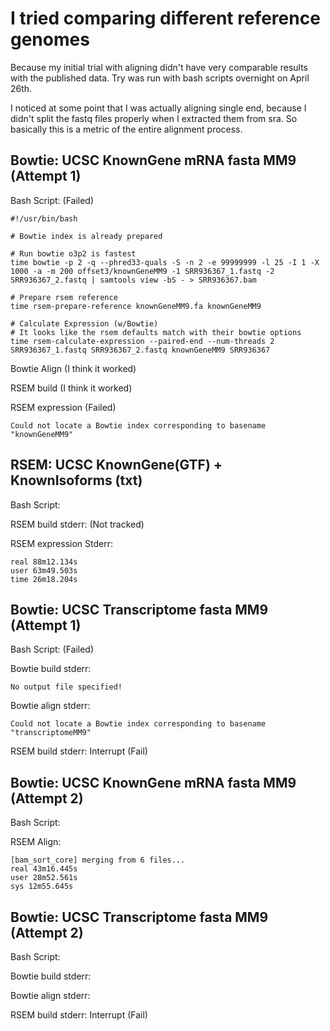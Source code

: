I tried comparing different reference genomes
=============================================

Because my initial trial with aligning didn't have very comparable results
with the published data. Try was run with bash scripts overnight on April
26th.

I noticed at some point that I was actually aligning single end, because
I didn't split the fastq files properly when I extracted them from sra.
So basically this is a metric of the entire alignment process.

Bowtie: UCSC KnownGene mRNA fasta MM9 (Attempt 1)
-------------------------------------------------

Bash Script: (Failed)

    #!/usr/bin/bash

    # Bowtie index is already prepared

    # Run bowtie o3p2 is fastest
    time bowtie -p 2 -q --phred33-quals -S -n 2 -e 99999999 -l 25 -I 1 -X 1000 -a -m 200 offset3/knownGeneMM9 -1 SRR936367_1.fastq -2 SRR936367_2.fastq | samtools view -bS - > SRR936367.bam

    # Prepare rsem reference
    time rsem-prepare-reference knownGeneMM9.fa knownGeneMM9

    # Calculate Expression (w/Bowtie)
    # It looks like the rsem defaults match with their bowtie options
    time rsem-calculate-expression --paired-end --num-threads 2 SRR936367_1.fastq SRR936367_2.fastq knownGeneMM9 SRR936367

Bowtie Align (I think it worked)

RSEM build (I think it worked)

RSEM expression (Failed)

    Could not locate a Bowtie index corresponding to basename "knownGeneMM9"

RSEM: UCSC KnownGene(GTF) + KnownIsoforms (txt)
-----------------------------------------------

Bash Script:

RSEM build stderr: (Not tracked)

RSEM expression Stderr:

    real 88m12.134s
    user 63m49.503s
    time 26m18.204s

Bowtie: UCSC Transcriptome fasta MM9 (Attempt 1)
------------------------------------------------

Bash Script: (Failed)

Bowtie build stderr:

    No output file specified!
	
Bowtie align stderr:

    Could not locate a Bowtie index corresponding to basename "transcriptomeMM9"

RSEM build stderr: Interrupt (Fail)

Bowtie: UCSC KnownGene mRNA fasta MM9 (Attempt 2)
-------------------------------------------------

Bash Script:

RSEM Align:

    [bam_sort_core] merging from 6 files...
    real 43m16.445s
    user 28m52.561s
    sys 12m55.645s


Bowtie: UCSC Transcriptome fasta MM9 (Attempt 2)
------------------------------------------------

Bash Script:

Bowtie build stderr:

Bowtie align stderr:

RSEM build stderr: Interrupt (Fail)
